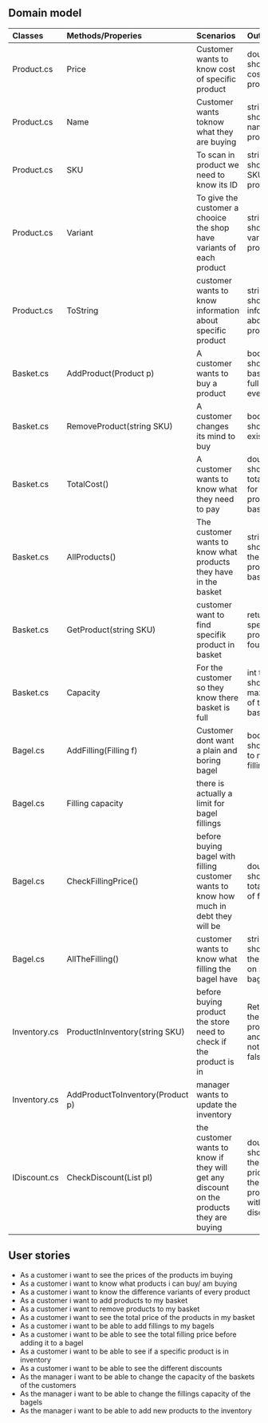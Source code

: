 ## Domain model


|Classes     			   |Methods/Properies                |Scenarios                                                                                 |Output                                                        |
|:-------------------------|:--------------------------------|:-----------------------------------------------------------------------------------------|:-------------------------------------------------------------|
|Product.cs                |Price                            |Customer wants to know cost of specific product                                           |double showing cost of product                                |
|Product.cs                |Name                             |Customer wants toknow what they are buying                                                |string showing name of product                                |
|Product.cs                |SKU                              |To scan in product we  need to know its ID                                                |string showing SKU of product                                 |
|Product.cs                |Variant                          |To give the customer a chooice the shop have variants of each product                     |string showing variant of product                             |
|Product.cs                |ToString                         |customer wants to know information about specific product                                 |string showing information about product                      |
|Basket.cs                 |AddProduct(Product p)            |A customer wants to buy a product                                                         |bool that shows if basket is full or if it even exists        |
|Basket.cs                 |RemoveProduct(string SKU)        |A customer changes its mind to buy                                                        |bool that shows if it existed                                 |
|Basket.cs                 |TotalCost()                      |A customer wants to know what they need to pay                                            |double that shows the total price for every product in basket |
|Basket.cs                 |AllProducts()                    |The customer wants to know what products they have in the basket                          |string that shows all the current products in basket          |
|Basket.cs                 |GetProduct(string SKU)           |customer want to find specifik product in basket                                          |returns the specifik product if found                         |
|Basket.cs                 |Capacity                         |For the customer so they know there basket is full                                        |int that shows the max items of the basket                    |
|Bagel.cs                  |AddFilling(Filling f)            |Customer dont want a plain and boring bagel                                               |bool that shows if its to much filling                        |
|Bagel.cs                  |Filling capacity                 |there is actually a limit for bagel fillings                                              |                                                              |
|Bagel.cs                  |CheckFillingPrice()              |before buying bagel with filling customer wants to know how much in debt they will be     |double showing total price of filling                         |
|Bagel.cs                  |AllTheFilling()                  |customer wants to know what filling the bagel have                                        |string showing all the filling on specific bagel              |
|Inventory.cs              |ProductInInventory(string SKU)   |before buying product the store need to check if the product is in                        |Returns the wanted product and true, if not exist false       |
|Inventory.cs              |AddProductToInventory(Product p) |manager wants to update the inventory                                                     |                                                              |
|IDiscount.cs              |CheckDiscount(List<Product> pl)  |the customer wants to know if they will get any discount on the products they are buying  |double showing the new price for the product with the discount|


## User stories

- As a customer i want to see the prices of the products im buying
- As a customer i want to know what products i can buy/ am buying
- As a customer i want to know the difference variants of every product
- As a customer i want to add products to my basket
- As a customer i want to remove products to my basket
- As a customer i want to see the total price of the products in my basket
- As a customer i want to be able to add fillings to my bagels
- As a customer i want to be able to see the total filling price before adding it to a bagel
- As a customer i want to be able to see if a specific product is in inventory
- As a customer i want to be able to see the different discounts 
- As the manager i want to be able to change the capacity of the baskets of the customers
- As the manager i want to be able to change the fillings capacity of the bagels
- As the manager i want to be able to add new products to the inventory